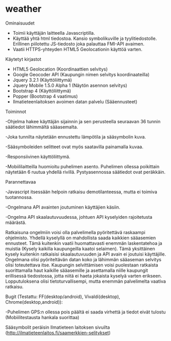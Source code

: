 # weather

Ominaisuudet
- Toimii käyttäjän laitteella Javascriptilla.
- Käyttää yhtä html tiedostoa. Kansio symbolikuville ja tyylitiedostolle. Erillinen piilotettu JS-tiedosto joka palauttaa FMI-API avaimen.
- Vaatii HTTPS-yhteyden HTML5 Geolocationin käyttöä varten.


Käytetyt kirjastot
- HTML5 Geolocation (Koordinaattien selvitys)
- Google Geocoder API (Kaupungin nimen selvitys koordinaateilla)
- Jquery 3.2.1 (Käyttöliittymä)
- Jquery Mobile 1.5.0 Alpha 1 (Näytön asennon selvitys)
- Bootstrap 4 (Käyttöliittymä)
- Popper (Bootstrap 4 vaatimus)
- Ilmatieteenlaitoksen avoimen datan palvelu (Sääennusteet)


Toiminnot

-Ohjelma hakee käyttäjän sijainnin ja sen perusteella seuraavan 36 tunnin säätiedot lähimmältä sääasemalta.

-Joka tunnilta näytetään ennustettu lämpötila ja sääsymbolin kuva.

-Sääsymboleiden selitteet ovat myös saatavilla painamalla kuvaa.

-Responsiivinen käyttöliittymä.

-Mobiililaitteilla huomioitu puhelimen asento. Puhelimen ollessa poikittain näytetään 6 ruutua yhdellä rivillä. Pystyasennossa säätiedot ovat peräkkäin.


Parannettavaa

-Javascript itsessään helpoin ratkaisu demotilanteessa, mutta ei toimiva tuotannossa.

-Ongelmana API avainten joutuminen käyttäjien käsiin.

-Ongelma API skaalautuvuudessa, johtuen API kyselyiden rajoitetusta määrästä.


Ratkaisuna ongelmiin voisi olla palvelimella pyöritettävä raskaampi ohjelmisto. Yhdellä kyselyllä on mahdollista saada kaikkien sääasemien ennusteet. Tämä kuitenkin vaatii huomattavasti enemmän laskentatehoa ja muistia (Kysely kaikilla kaupungeilla kaatoi selaimen). Tämä yksittäinen kysely kuitenkin ratkaisisi skaalautuvuuden ja API avain ei joutuisi käyttäjille. Ongelmana olisi pyöriteltävän datan koko ja lähimmän sääaseman selvitys olisi toteutettava itse. Kaupungin selvittämisen voisi puolestaan ratkaista suorittamalla haut kaikille sääasemille ja asettamalla niille kaupungit erillisessä tiedostossa, jotta niitä ei haeta jokaista kyselyä varten erikseen. Lopputuloksena olisi tietoturvallisempi, mutta enemmän palvelimelta vaativa ratkaisu.


Bugit (Testattu: FF(desktop/android), Vivaldi(desktop), Chrome(desktop,android)):

-Puhelimen GPS:n ollessa pois päältä ei saada virhettä ja tiedot eivät tulostu (Mobiilitestausta hankala suorittaa)


Sääsymbolit peräisin Ilmatieteen laitoksen sivuilta (http://ilmatieteenlaitos.fi/saamerkkien-selitykset)
